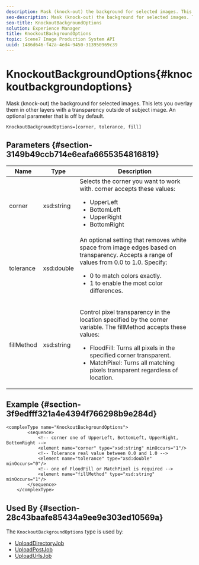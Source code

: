 ```yaml
---
description: Mask (knock-out) the background for selected images. This lets you overlay them in other layers with a transparency outside of subject image. An optional parameter that is off by default.
seo-description: Mask (knock-out) the background for selected images. This lets you overlay them in other layers with a transparency outside of subject image. An optional parameter that is off by default.
seo-title: KnockoutBackgroundOptions
solution: Experience Manager
title: KnockoutBackgroundOptions
topic: Scene7 Image Production System API
uuid: 1486d646-f42a-4ed4-9450-313950969c39
---
```


# KnockoutBackgroundOptions{#knockoutbackgroundoptions}

Mask (knock-out) the background for selected images. This lets you overlay them in other layers with a transparency outside of subject image. An optional parameter that is off by default.

 `KnockoutBackgroundOptions=[corner, tolerance, fill]` 

## Parameters {#section-3149b49ccb714e6eafa6655354816819}

<table id="table_68131DE0A3C84908A43C6F7777F20973"> 
 <thead> 
  <tr> 
   <th colname="col1" class="entry"> Name </th> 
   <th colname="col2" class="entry"> Type </th> 
   <th colname="col3" class="entry"> Description </th> 
  </tr> 
 </thead>
 <tbody> 
  <tr> 
   <td colname="col1"> <span class="codeph"> <span class="varname"> corner</span> </span> </td> 
   <td colname="col2"> <span class="codeph"> xsd:string</span> </td> 
   <td colname="col3">Selects the corner you want to work with. <span class="codeph"> corner</span> accepts these values: 
    <ul id="ul_36C2F07706764A7081010D5521BF3096">
     <li id="li_CBACE5C6AA8C48D3BEE033D3AE03AF3C"><span class="codeph"> UpperLeft</span></li>
     <li id="li_49AC53536B4B4D2CA3DD89E2A2B2E95D"><span class="codeph"> BottomLeft</span></li>
     <li id="li_7AD372FF4A9B48F0A16964EE9CB3EE88"><span class="codeph"> UpperRight</span></li>
     <li id="li_D31476DD9A8E4BDBB13A6DDA46547877"><span class="codeph"> BottomRight</span></li>
    </ul></td> 
  </tr> 
  <tr> 
   <td colname="col1"> <span class="codeph"> <span class="varname"> tolerance</span> </span> </td> 
   <td colname="col2"> <span class="codeph"> xsd:double</span> </td> 
   <td colname="col3">An optional setting that removes white space from image edges based on transparency. Accepts a range of values from 0.0 to 1.0. Specify: 
    <ul id="ul_FE5423B857AE43FCBA7A9AEA76C754CC">
     <li id="li_01E3BD0AB8DA4C408B47CB02B269404A">0 to match colors exactly. </li>
     <li id="li_FCE21384265D4ECE9C0D785F1BB32C3A">1 to enable the most color differences. </li>
    </ul></td> 
  </tr> 
  <tr> 
   <td colname="col1"> <span class="codeph"> <span class="varname"> fillMethod</span> </span> </td> 
   <td colname="col2"> <span class="codeph"> xsd:string</span> </td> 
   <td colname="col3"> <p>Control pixel transparency in the location specified by the <span class="codeph"><span class="varname"> corner</span></span> variable. The <span class="codeph"> fillMethod</span> accepts these values: </p> 
    <ul id="ul_D95F3B613D344BB89487ED09D83F9217"> 
     <li id="li_3D7B7CA1B9094D16A98E0BA3D962E97F"> <span class="codeph"> FloodFill</span>: Turns all pixels in the specified corner transparent. </li> 
     <li id="li_F97343C3DA7644BCBD1748AD8F9DCE2E"> <span class="codeph"> MatchPixel</span>: Turns all matching pixels transparent regardless of location. </li> 
    </ul> </td> 
  </tr> 
 </tbody> 
</table>

## Example {#section-3f9edfff321a4e4394f766298b9e284d}

```
<complexType name="KnockoutBackgroundOptions">
        <sequence>
            <!-- corner one of UpperLeft, BottomLeft, UpperRight, BottomRight -->
            <element name="corner" type="xsd:string" minOccurs="1"/>
            <!-- Tolerance real value between 0.0 and 1.0 -->
            <element name="tolerance" type="xsd:double" minOccurs="0"/>
            <!-- one of FloodFill or MatchPixel is required -->
            <element name="fillMethod" type="xsd:string" minOccurs="1"/>
        </sequence>
    </complexType>
```

## Used By {#section-28c43baafe85434a9ee9e303ed10569a}

The `KnockoutBackgroundOptions` type is used by:

* [UploadDirectoryJob](../../types/c-data-types/r-upload-directory-job.md#reference-e707ebf53b074c49ad983d1886e0bbb6) 
* [UploadPostJob](../../types/c-data-types/r-upload-post-job.md#reference-bca2339b593f4637a687c33937215ef4) 
* [UploadUrlsJob](../../types/c-data-types/r-upload-urls-job.md#reference-8e9bc895268c4321b233dbeadc990398)

